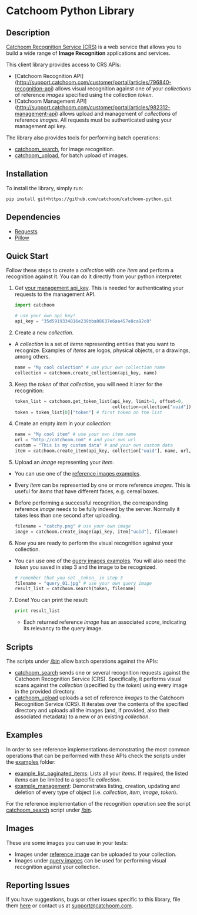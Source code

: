 # Catchoom Python Library


## Description

[Catchoom Recognition Service (CRS)](https://crs.catchoom.com/) is a web service
that allows you to build a wide range of __Image Recognition__ applications
and services.

This client library provides access to CRS APIs:
- [Catchoom Recognition API]
(http://support.catchoom.com/customer/portal/articles/796840-recognition-api)
  allows visual recognition against one of your _collections_ of reference
  _images_ specified using the collection _token_.
- [Catchoom Management API]
(http://support.catchoom.com/customer/portal/articles/982312-management-api)
  allows upload and management of _collections_ of reference _images_.
  All requests must be authenticated using your management api key.

The library also provides tools for performing batch operations:
- [catchoom_search](bin/catchoom_search), for image recognition.
- [catchoom_upload](bin/catchoom_upload), for batch upload of images.


## Installation

To install the library, simply run:

    pip install git+https://github.com/catchoom/catchoom-python.git


## Dependencies

- [Requests](https://github.com/kennethreitz/requests)
- [Pillow](https://github.com/python-imaging/Pillow)


## Quick Start

Follow these steps to create a _collection_ with one _item_ and perform
a recognition against it. You can do it directly from your python interpreter.

1. Get [your management api_key](https://crs.catchoom.com/accounts/apis/).
This is needed for authenticating your requests to the management API.
    
    ```python
    import catchoom
    
    # use your own api_key!
    api_key = "35d5919334816e239bba08637e6aa457e8ca92c8"
    ```
    
2. Create a new _collection_.
  - A _collection_ is a set of _items_ representing entities that you want to
    recognize. Examples of _items_ are logos, physical objects, or a drawings,
    among others.
    
    ```python
    name = "My cool colection" # use your own collection name
    collection = catchoom.create_collection(api_key, name)
    ```

3. Keep the _token_ of that _collection_, you will need it later for
the recognition:

    ```python
    token_list = catchoom.get_token_list(api_key, limit=1, offset=0,
                                         collection=collection["uuid"])
    token = token_list[0]["token"] # first token on the list
    ```

4. Create an empty _item_ in your _collection_:

    ```python
    name = "My cool item" # use your own item name
    url = "http://catchoom.com" # and your own url
    custom = "This is my custom data" # and your own custom data
    item = catchoom.create_item(api_key, collection["uuid"], name, url, custom)
    ```

5. Upload an _image_ representing your _item_.
  - You can use one of the [reference images examples](images/reference).
  - Every _item_ can be represented by one or more reference _images_.
    This is useful for _items_ that have different faces, e.g. cereal boxes.
  - Before performing a successful recognition, the corresponding reference
    _image_ needs to be fully indexed by the server. Normally it takes
    less than one second after uploading.

    ```python
    filename = "catchy.png" # use your own image
    image = catchoom.create_image(api_key, item["uuid"], filename)
    ```

6. Now you are ready to perform the visual recognition against your collection.
  - You can use one of the [query images examples](images/query). You will also
    need the _token_ you saved in step 3 and the image to be recognized.

    ```python
    # remember that you set _token_ in step 3
    filename = "query_01.jpg" # use your own query image
    result_list = catchoom.search(token, filename)
    ```

7. Done! You can print the result:

    ```python
    print result_list
    ```
   - Each returned reference _image_ has an associated _score_,
     indicating its relevancy to the query image.


## Scripts

The scripts under [/bin](bin) allow batch operations against the APIs:
- [catchoom_search](bin/catchoom_search) sends one or several recognition
  requests against the Catchoom Recognition Service (CRS).
  Specifically, it performs visual scans against the _collection_
  (specified by the _token_) using every image in the provided directory.
- [catchoom_upload](bin/catchoom_upload) uploads a set of reference _images_
  to the Catchoom Recognition Service (CRS). It iterates over the contents of
  the specified directory and uploads all the images (and, if provided,
  also their associated metadata) to a new or an existing _collection_.


## Examples

In order to see reference implementations demonstrating the most common
operations that can be performed with these APIs check the scripts
under the [examples](examples) folder:
- [example_list_paginated_items](examples/example_list_paginated_items.py):
  Lists all your _items_. If required, the listed _items_ can be limited
  to a specific _collection_.
- [example_management](examples/example_management.py): Demonstrates listing,
  creation, updating and deletion of every type of object (i.e. _collection_,
  _item_, _image_, _token_).

For the reference implementation of the recognition operation see
the script [catchoom_search](bin/catchoom_search) script under [/bin](bin).

## Images

These are some images you can use in your tests:
- Images under [reference image](images/reference) can be uploaded
  to your collection.
- Images under [query images](images/query) can be used for performing
  visual recognition against your collection.


## Reporting Issues

If you have suggestions, bugs or other issues specific to this library, file
them [here](https://github.com/Catchoom/catchoom-python/issues) or contact us
at [support@catchoom.com](mailto:support@catchoom.com).
